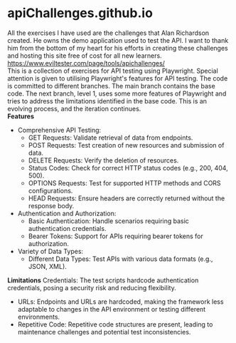 # apiChallenges.github.io
All the exercises I have used are the challenges that  Alan Richardson created. He owns the demo application used to test the API. I want to thank him from the bottom of my heart for his efforts in creating these challenges and hosting this site free of cost for all new learners.
https://www.eviltester.com/page/tools/apichallenges/<br>
This is a collection of exercises for API testing using Playwright. Special attention is given to utilising Playwright's features for API testing. The code is committed to different branches. The main branch contains the base code. The next branch, level 1, uses some more features of Playwright and tries to address the limitations identified in the base code. This is an evolving process, and the iteration continues.<br>
**Features**
- Comprehensive API Testing:
  - GET Requests: Validate retrieval of data from endpoints.
  - POST Requests: Test creation of new resources and submission of data.
  - DELETE Requests: Verify the deletion of resources.
  - Status Codes: Check for correct HTTP status codes (e.g., 200, 404, 500).
  - OPTIONS Requests: Test for supported HTTP methods and CORS configurations.
  - HEAD Requests: Ensure headers are correctly returned without the response body.
- Authentication and Authorization:
  - Basic Authentication: Handle scenarios requiring basic authentication credentials.
  - Bearer Tokens: Support for APIs requiring bearer tokens for authorization.
- Variety of Data Types:
  - Different Data Types: Test APIs with various data formats (e.g., JSON, XML).
    
**Limitations**
Credentials: The test scripts hardcode authentication credentials, posing a security risk and reducing flexibility.
- URLs: Endpoints and URLs are hardcoded, making the framework less adaptable to changes in the API environment or testing different environments.
- Repetitive Code: Repetitive code structures are present, leading to maintenance challenges and potential test inconsistencies.
